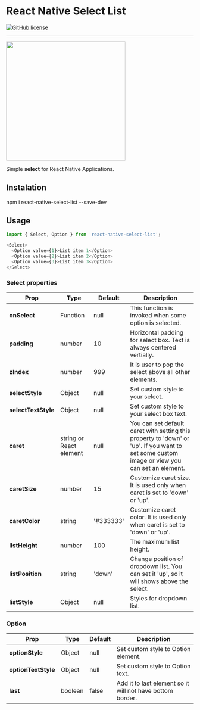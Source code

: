 # React Native Select List
[![GitHub license](https://img.shields.io/badge/license-MIT-blue.svg)](https://raw.githubusercontent.com/georgest/react-native-select-list/blob/master/LICENSE)
___

<img src="http://georgest.me/images/projects/react-native-select-list/demo.jpg" width="320" />

Simple **select** for React Native Applications.

## Instalation

npm i react-native-select-list --save-dev

## Usage

```js
import { Select, Option } from 'react-native-select-list';

<Select>
  <Option value={1}>List item 1</Option>
  <Option value={2}>List item 2</Option>
  <Option value={3}>List item 3</Option>
</Select>
```

### Select properties

| Prop | Type | Default | Description |
| --- | --- | --- | --- |
| **onSelect** | Function | null | This function is invoked when some option is selected. |
| **padding** | number | 10 | Horizontal padding for select box. Text is always centered vertially. |
| **zIndex** | number | 999 | It is user to pop the select above all other elements. |
| **selectStyle** | Object | null | Set custom style to your select. |
| **selectTextStyle** | Object | null | Set custom style to your select box text. |
| **caret** | string or React element | null | You can set default caret with setting this property to 'down'  or 'up'. If you want to set some custom image or view you can set an element. |
| **caretSize** | number | 15 | Customize caret size. It is used only when caret is set to 'down' or 'up'. |
| **caretColor** | string | '#333333' | Customize caret color. It is used only when caret is set to 'down' or 'up'. |
| **listHeight** | number | 100 | The maximum list height.
| **listPosition** | string | 'down' | Change position of dropdown list. You can set it 'up', so it will shows above the select. |
| **listStyle** | Object | null | Styles for dropdown list.

### Option

| Prop | Type | Default | Description |
| --- | --- | --- | --- |
| **optionStyle** | Object | null | Set custom style to Option element. |
| **optionTextStyle** | Object | null | Set custom style to Option text. |
| **last** | boolean | false | Add it to last element so it will not have bottom border. |
